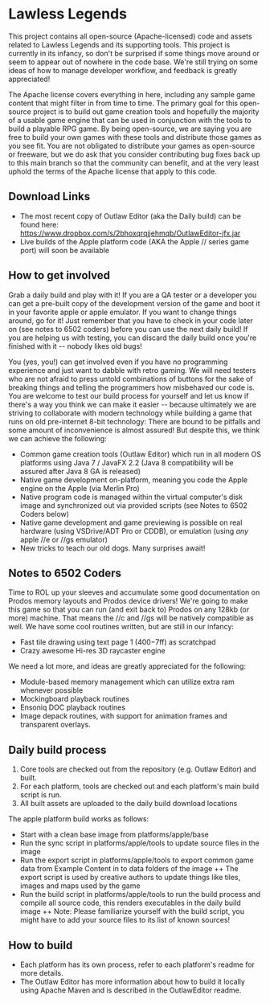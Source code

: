 Lawless Legends
===============

This project contains all open-source (Apache-licensed) code and assets related to Lawless Legends and its supporting tools.  This project is currently in its infancy, so don't be surprised if some things move around or seem to appear out of nowhere in the code base.  We're still trying on some ideas of how to manage developer workflow, and feedback is greatly appreciated!

The Apache license covers everything in here, including any sample game content that might filter in from time to time.  The primary goal for this open-source project is to build out game creation tools and hopefully the majority of a usable game engine that can be used in conjunction with the tools to build a playable RPG game.  By being open-source, we are saying you are free to build your own games with these tools and distribute those games as you see fit.  You are not obligated to distribute your games as open-source or freeware, but we do ask that you consider contributing bug fixes back up to this main branch so that the community can benefit, and at the very least uphold the terms of the Apache license that apply to this code.

Download Links
--------------

- The most recent copy of Outlaw Editor (aka the Daily build) can be found here: https://www.dropbox.com/s/2bhoxqrqjjehmqb/OutlawEditor-jfx.jar
- Live builds of the Apple platform code (AKA the Apple // series game port) will soon be available 

How to get involved
-------------------

Grab a daily build and play with it!  If you are a QA tester or a developer you can get a pre-built copy of the development version of the game and boot it in your favorite apple or apple emulator.  If you want to change things around, go for it!  Just remember that you have to check in your code later on (see notes to 6502 coders) before you can use the next daily build!  If you are helping us with testing, you can discard the daily build once you're finished with it -- nobody likes old bugs!

You (yes, you!) can get involved even if you have no programming experience and just want to dabble with retro gaming.  We will need testers who are not afraid to press untold combinations of buttons for the sake of breaking things and telling the programmers how misbehaved our code is.  You are welcome to test our build process for yourself and let us know if there's a way you think we can make it easier -- because ultimately we are striving to collaborate with modern technology while building a game that runs on old pre-internet 8-bit technology: There are bound to be pitfalls and some amount of inconvenience is almost assured!  But despite this, we think we can achieve the following:

- Common game creation tools (Outlaw Editor) which run in all modern OS platforms using Java 7 / JavaFX 2.2 (Java 8 compatibility will be assured after Java 8 GA is released)
- Native game development on-platform, meaning you code the Apple engine on the Apple (via Merlin Pro)
- Native program code is managed within the virtual computer's disk image and synchronized out via provided scripts (see Notes to 6502 Coders below)
- Native game development and game previewing is possible on real hardware (using VSDrive/ADT Pro or CDDB), or emulation (using _any_ apple //e or //gs emulator)
- New tricks to teach our old dogs.  Many surprises await!

Notes to 6502 Coders
--------------------

Time to ROL up your sleeves and accumulate some good documentation on Prodos memory layouts and Prodos device drivers!  We're going to make this game so that you can run (and exit back to) Prodos on any 128kb (or more) machine.  That means the //c and //gs will be natively compatible as well.  We have some cool routines written, but are still in our infancy:
- Fast tile drawing using text page 1 ($400-$7ff) as scratchpad
- Crazy awesome Hi-res 3D raycaster engine

We need a lot more, and ideas are greatly appreciated for the following:
- Module-based memory management which can utilize extra ram whenever possible
- Mockingboard playback routines
- Ensoniq DOC playback routines
- Image depack routines, with support for animation frames and transparent overlays.

Daily build process
-------------------
1. Core tools are checked out from the repository (e.g. Outlaw Editor) and built.
2. For each platform, tools are checked out and each platform's main build script is run.
3. All built assets are uploaded to the daily build download locations

The apple platform build works as follows: 
   + Start with a clean base image from platforms/apple/base
   + Run the sync script in platforms/apple/tools to update source files in the image
   + Run the export script in platforms/apple/tools to export common game data from Example Content in to data folders of the image
   ++ The export script is used by creative authors to update things like tiles, images and maps used by the game
   + Run the build script in platforms/apple/tools to run the build process and compile all source code, this renders executables in the daily build image
   ++ Note: Please familiarize yourself with the build script, you might have to add your source files to its list of known sources!

How to build
------------
- Each platform has its own process, refer to each platform's readme for more details.  
- The Outlaw Editor has more information about how to build it locally using Apache Maven and is described in the OutlawEditor readme.





